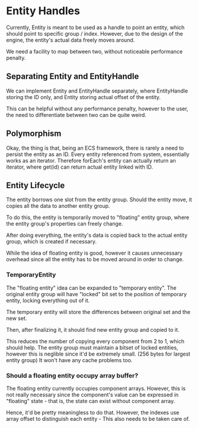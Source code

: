 # Entity Handles
Currently, Entity is meant to be used as a handle to point an entity, which
should point to specific group / index.
However, due to the design of the engine, the entity's actual data freely moves
around.

We need a facility to map between two, without noticeable performance penalty.

## Separating Entity and EntityHandle
We can implement Entity and EntityHandle separately, where EntityHandle storing
the ID only, and Entity storing actual offset of the entity.

This can be helpful without any performance penalty, however to the user,
the need to differentiate between two can be quite weird.

## Polymorphism
Okay, the thing is that, being an ECS framework, there is rarely a need to
persist the entity as an ID. Every entity referenced from system, essentially
works as an iterator. Therefore forEach's entity can actually return an
iterator, where get(id) can return actual entity linked with ID.

## Entity Lifecycle
The entity borrows one slot from the entity group. Should the entity move, it
copies all the data to another entity group.

To do this, the entity is temporarily moved to "floating" entity group, where
the entity group's properties can freely change.

After doing everything, the entity's data is copied back to the actual entity
group, which is created if necessary.

While the idea of floating entity is good, however it causes unnecessary
overhead since all the entity has to be moved around in order to change.

### TemporaryEntity
The "floating entity" idea can be expanded to "temporary entity". The original
entity group will have "locked" bit set to the position of temporary entity,
locking everything out of it.

The temporary entity will store the differences between original set and
the new set.

Then, after finalizing it, it should find new entity group and copied to it.

This reduces the number of copying every component from 2 to 1, which should
help. The entity group must maintain a bitset of locked entities, however this
is neglible since it'd be extremely small. (256 bytes for largest entity group)
It won't have any cache problems too.

### Should a floating entity occupy array buffer?
The floating entity currently occupies component arrays. However, this is
not really necessary since the component's value can be expressed in "floating"
state - that is, the state can exist without component array.

Hence, it'd be pretty meaningless to do that. However, the indexes use array
offset to distinguish each entity - This also needs to be taken care of.
